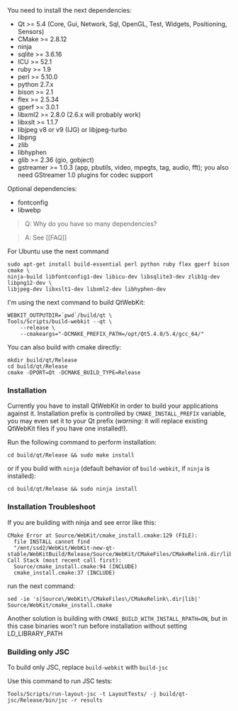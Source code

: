 You need to install the next dependencies:

* Qt >= 5.4 (Core, Gui, Network, Sql, OpenGL, Test, Widgets, Positioning, Sensors)
* CMake >= 2.8.12
* ninja
* sqlite >= 3.6.16
* ICU >= 52.1
* ruby >= 1.9
* perl >= 5.10.0
* python 2.7.x
* bison >= 2.1
* flex >= 2.5.34
* gperf >= 3.0.1
* libxml2 >= 2.8.0 (2.6.x will probably work)
* libxslt >= 1.1.7
* libjpeg v8 or v9 (IJG) or libjpeg-turbo
* libpng
* zlib
* libhyphen
* glib >= 2.36 (gio, gobject)
* gstreamer >= 1.0.3 (app, pbutils, video, mpegts, tag, audio, fft); you also need GStreamer 1.0 plugins for codec support

Optional dependencies:
* fontconfig
* libwebp

> Q: Why do you have so many dependencies?

> A: See [[FAQ]]

For Ubuntu use the next command

    sudo apt-get install build-essential perl python ruby flex gperf bison cmake \
    ninja-build libfontconfig1-dev libicu-dev libsqlite3-dev zlib1g-dev libpng12-dev \
    libjpeg-dev libxslt1-dev libxml2-dev libhyphen-dev

I'm using the next command to build QtWebKit:

    WEBKIT_OUTPUTDIR=`pwd`/build/qt \
    Tools/Scripts/build-webkit --qt \
        --release \
        --cmakeargs="-DCMAKE_PREFIX_PATH=/opt/Qt5.4.0/5.4/gcc_64/"

You can also build with cmake directly:

    mkdir build/qt/Release
    cd build/qt/Release
    cmake -DPORT=Qt -DCMAKE_BUILD_TYPE=Release

### Installation

Currently you have to install QtWebKit in order to build your applications against it. Installation prefix is controlled by `CMAKE_INSTALL_PREFIX` variable, you may even set it to your Qt prefix (*warning*: it will replace existing QtWebKit files if you have one installed!).

Run the following command to perform installation:

    cd build/qt/Release && sudo make install

or if you build with `ninja` (default behavior of `build-webkit`, if `ninja` is installed):

    cd build/qt/Release && sudo ninja install

### Installation Troubleshoot

If you are building with ninja and see error like this:
```
CMake Error at Source/WebKit/cmake_install.cmake:129 (FILE):
  file INSTALL cannot find
  "/mnt/ssd2/WebKit/WebKit-new-qt-stable/WebKitBuild/Release/Source/WebKit/CMakeFiles/CMakeRelink.dir/libQt5WebKitWidgets.so.5.602.1".
Call Stack (most recent call first):
  Source/cmake_install.cmake:94 (INCLUDE)
  cmake_install.cmake:37 (INCLUDE)
```
run the next command:
```
sed -ie 's|Source\/WebKit\/CMakeFiles\/CMakeRelink\.dir|lib|' Source/WebKit/cmake_install.cmake
```

Another solution is building with `CMAKE_BUILD_WITH_INSTALL_RPATH=ON`, but in this case binaries won't run before installation without setting LD_LIBRARY_PATH

### Building only JSC

To build only JSC, replace `build-webkit` with `build-jsc`

Use this command to run JSC tests:

    Tools/Scripts/run-layout-jsc -t LayoutTests/ -j build/qt-jsc/Release/bin/jsc -r results